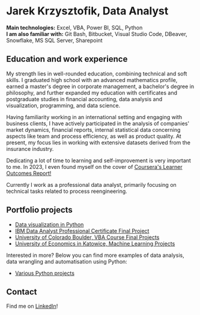 # Jarek Krzysztofik, Data Analyst

**Main technologies:** Excel, VBA, Power BI, SQL, Python
<br>**I am also familiar with:** Git Bash, Bitbucket, Visual Studio Code, DBeaver, Snowflake, MS SQL Server, Sharepoint

## Education and work experience
My strength lies in well-rounded education, combining technical and soft skills. I graduated high school with an advanced mathematics profile, earned a master's degree in corporate management, a bachelor's degree in philosophy, and further expanded my education with certificates and postgraduate studies in financial accounting, data analysis and visualization, programming, and data science.

Having familiarity working in an international setting and engaging with business clients, I have actively participated in the analysis of companies' market dynamics, financial reports, internal statistical data concerning aspects like team and process efficiency, as well as product quality. At present, my focus lies in working with extensive datasets derived from the insurance industry.

Dedicating a lot of time to learning and self-improvement is very important to me. In 2023, I even found myself on the cover of [Coursera's Learner Outcomes Report!](https://about.coursera.org/press/wp-content/uploads/2023/05/Learner-Outcomes-Report-2023.pdf)

Currently I work as a professional data analyst, primarily focusing on technical tasks related to process reengineering.

## Portfolio projects

- [Data visualization in Python](https://github.com/jarsonX/data_vis_in_Python)
- [IBM Data Analyst Professional Certificate Final Project](https://github.com/jarsonX/ibm_da_cert_final_project)
- [University of Colorado Boulder, VBA Course Final Projects](https://github.com/jarsonX/vba_uoc)
- [University of Economics in Katowice, Machine Learning Projects](https://github.com/jarsonX/ml_university_project)

Interested in more? Below you can find more examples of data analysis, data wrangling and automatisation using Python:
- [Various Python projects](https://github.com/jarsonX/Data_Analysis)

## Contact
Find me on [LinkedIn](https://www.linkedin.com/in/jarek-krzysztofik-data-analyst)!